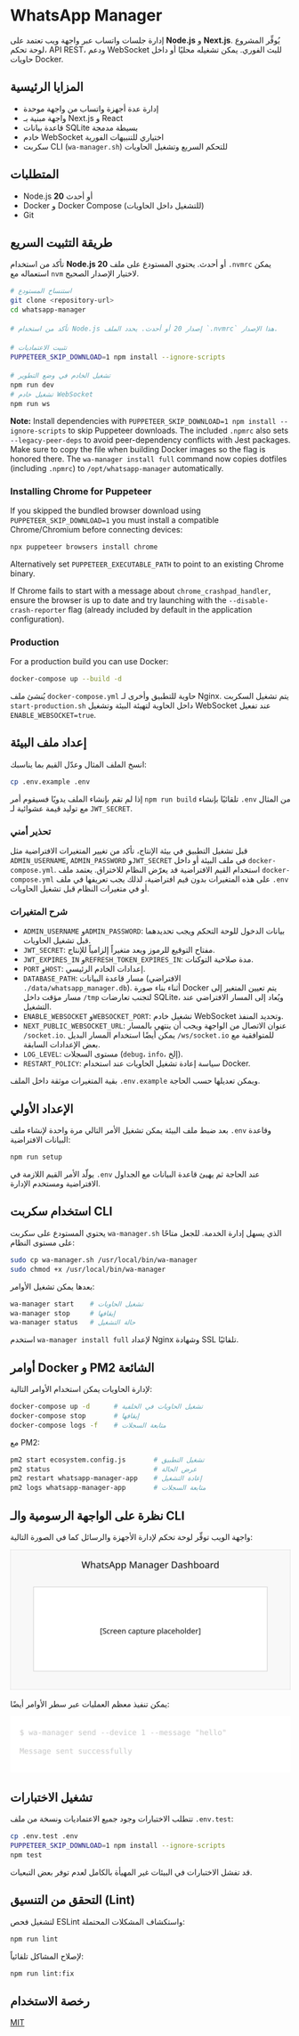 # WhatsApp Manager

إدارة جلسات واتساب عبر واجهة ويب تعتمد على **Node.js** و **Next.js**.
يُوفِّر المشروع لوحة تحكم، API REST، ودعم WebSocket للبث الفوري. يمكن تشغيله محليًا
أو داخل حاويات Docker.

## المزايا الرئيسية
- إدارة عدة أجهزة واتساب من واجهة موحدة
- واجهة مبنية بـ Next.js و React
- قاعدة بيانات SQLite بسيطة مدمجة
- خادم WebSocket اختياري للتنبيهات الفورية
- سكربت CLI (`wa-manager.sh`) للتحكم السريع وتشغيل الحاويات

## المتطلبات
 - Node.js **20** أو أحدث
- Docker و Docker Compose (للتشغيل داخل الحاويات)
- Git

## طريقة التثبيت السريع
تأكد من استخدام **Node.js 20** أو أحدث. يحتوي المستودع على ملف
`.nvmrc` يمكن استعماله مع `nvm` لاختيار الإصدار الصحيح.
```bash
# استنساخ المستودع
git clone <repository-url>
cd whatsapp-manager

# تأكد من استخدام Node.js إصدار 20 أو أحدث. يحدد الملف `.nvmrc` هذا الإصدار.

# تثبيت الاعتماديات
PUPPETEER_SKIP_DOWNLOAD=1 npm install --ignore-scripts

# تشغيل الخادم في وضع التطوير
npm run dev
# تشغيل خادم WebSocket
npm run ws
```

**Note:** Install dependencies with `PUPPETEER_SKIP_DOWNLOAD=1 npm install --ignore-scripts` to skip Puppeteer downloads.
The included `.npmrc` also sets `--legacy-peer-deps` to avoid peer-dependency conflicts with Jest packages.
Make sure to copy the file when building Docker images so the flag is honored there.
The `wa-manager install full` command now copies dotfiles (including `.npmrc`) to `/opt/whatsapp-manager` automatically.

### Installing Chrome for Puppeteer

If you skipped the bundled browser download using `PUPPETEER_SKIP_DOWNLOAD=1` you must install a compatible Chrome/Chromium before connecting devices:

```bash
npx puppeteer browsers install chrome
```

Alternatively set `PUPPETEER_EXECUTABLE_PATH` to point to an existing Chrome binary.

If Chrome fails to start with a message about `chrome_crashpad_handler`,
ensure the browser is up to date and try launching with the `--disable-crash-reporter`
flag (already included by default in the application configuration).

### Production

For a production build you can use Docker:

```bash
docker-compose up --build -d
```
يُنشئ ملف `docker-compose.yml` حاوية للتطبيق وأخرى لـ Nginx. يتم تشغيل
السكربت `start-production.sh` داخل الحاوية لتهيئة البيئة وتشغيل WebSocket عند
تفعيل `ENABLE_WEBSOCKET=true`.

## إعداد ملف البيئة
انسخ الملف المثال وعدّل القيم بما يناسبك:
```bash
cp .env.example .env
```
إذا لم تقم بإنشاء الملف يدويًا فسيقوم أمر `npm run build` تلقائيًا
بإنشاء `.env` من المثال مع توليد قيمة عشوائية لـ `JWT_SECRET`.

### تحذير أمني
قبل تشغيل التطبيق في بيئة الإنتاج، تأكد من تغيير المتغيرات الافتراضية
مثل `ADMIN_USERNAME`, `ADMIN_PASSWORD` و`JWT_SECRET` في ملف البيئة أو داخل
`docker-compose.yml`. استخدام القيم الافتراضية قد يعرّض النظام للاختراق.
يعتمد ملف `docker-compose.yml` على هذه المتغيرات بدون قيم افتراضية، لذلك
يجب تعريفها في ملف `.env` أو في متغيرات النظام قبل تشغيل الحاويات.
### شرح المتغيرات
- `ADMIN_USERNAME` و`ADMIN_PASSWORD`: بيانات الدخول للوحة التحكم ويجب
  تحديدهما قبل تشغيل الحاويات.
- `JWT_SECRET`: مفتاح التوقيع للرموز ويعد متغيراً إلزامياً للإنتاج.
- `JWT_EXPIRES_IN` و`REFRESH_TOKEN_EXPIRES_IN`: مدة صلاحية التوكنات.
- `PORT` و`HOST`: إعدادات الخادم الرئيسي.
- `DATABASE_PATH`: مسار قاعدة البيانات (الافتراضي `./data/whatsapp_manager.db`).
  أثناء بناء صورة Docker يتم تعيين المتغير إلى مسار مؤقت داخل `/tmp`
  لتجنب تعارضات SQLite، ويُعاد إلى المسار الافتراضي عند التشغيل.
- `ENABLE_WEBSOCKET` و`WEBSOCKET_PORT`: تشغيل خادم WebSocket وتحديد المنفذ.
 - `NEXT_PUBLIC_WEBSOCKET_URL`: عنوان الاتصال من الواجهة ويجب أن ينتهي بالمسار `/socket.io`. يمكن أيضًا استخدام المسار البديل `/ws/socket.io` للمتوافقية مع بعض الإعدادات السابقة.
- `LOG_LEVEL`: مستوى السجلات (`debug`، `info`، إلخ).
- `RESTART_POLICY`: سياسة إعادة تشغيل الحاويات عند استخدام Docker.

بقية المتغيرات موثقة داخل الملف `.env.example` ويمكن تعديلها حسب الحاجة.

## الإعداد الأولي
بعد ضبط ملف البيئة يمكن تشغيل الأمر التالي مرة واحدة لإنشاء ملف `.env`
وقاعدة البيانات الافتراضية:
```bash
npm run setup
```
يولّد الأمر القيم اللازمة في `.env` عند الحاجة ثم يهيئ قاعدة البيانات مع
الجداول الافتراضية ومستخدم الإدارة.

## استخدام سكربت CLI
يحتوي المستودع على سكربت `wa-manager.sh` الذي يسهل إدارة الخدمة.
للجعل متاحًا على مستوى النظام:
```bash
sudo cp wa-manager.sh /usr/local/bin/wa-manager
sudo chmod +x /usr/local/bin/wa-manager
```
بعدها يمكن تشغيل الأوامر:
```bash
wa-manager start    # تشغيل الحاويات
wa-manager stop     # إيقافها
wa-manager status   # حالة التشغيل
```
استخدم `wa-manager install full` لإعداد Nginx وشهادة SSL تلقائيًا.

## أوامر Docker و PM2 الشائعة
لإدارة الحاويات يمكن استخدام الأوامر التالية:
```bash
docker-compose up -d      # تشغيل الحاويات في الخلفية
docker-compose stop       # إيقافها
docker-compose logs -f    # متابعة السجلات
```

مع PM2:
```bash
pm2 start ecosystem.config.js       # تشغيل التطبيق
pm2 status                          # عرض الحالة
pm2 restart whatsapp-manager-app    # إعادة التشغيل
pm2 logs whatsapp-manager-app       # متابعة السجلات
```

## نظرة على الواجهة الرسومية والـ CLI
واجهة الويب توفِّر لوحة تحكم لإدارة الأجهزة والرسائل كما في الصورة التالية:

![واجهة الويب](docs/images/web-ui.svg)

يمكن تنفيذ معظم العمليات عبر سطر الأوامر أيضًا:

![مثال CLI](docs/images/cli-example.svg)

## تشغيل الاختبارات
تتطلب الاختبارات وجود جميع الاعتماديات ونسخة من ملف `.env.test`:
```bash
cp .env.test .env
PUPPETEER_SKIP_DOWNLOAD=1 npm install --ignore-scripts
npm test
```
قد تفشل الاختبارات في البيئات غير المهيأة بالكامل لعدم توفر بعض التبعيات.

## التحقق من التنسيق (Lint)
لتشغيل فحص ESLint واستكشاف المشكلات المحتملة:
```bash
npm run lint
```
لإصلاح المشاكل تلقائياً:
```bash
npm run lint:fix
```

## رخصة الاستخدام
[MIT](LICENSE)
